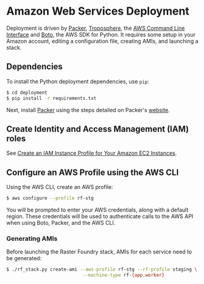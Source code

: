 # Amazon Web Services Deployment

Deployment is driven by [Packer](https://www.packer.io), [Troposphere](https://github.com/cloudtools/troposphere), the [AWS Command Line Interface](http://aws.amazon.com/cli/) and [Boto](http://aws.amazon.com/cli/), the AWS SDK for Python. It requires some setup in your Amazon account, editing a configuration file, creating AMIs, and launching a stack.

## Dependencies

To install the Python deployment dependencies, use `pip`:

```bash
$ cd deployment
$ pip install -r requirements.txt
```

Next, install [Packer](https://packer.io/) using the steps detailed on Packer's [website](https://packer.io/downloads.html).

## Create Identity and Access Management (IAM) roles

See [Create an IAM Instance Profile for Your Amazon EC2 Instances](http://docs.aws.amazon.com/codedeploy/latest/userguide/how-to-create-iam-instance-profile.html).

## Configure an AWS Profile using the AWS CLI

Using the AWS CLI, create an AWS profile:

```bash
$ aws configure --profile rf-stg
```

You will be prompted to enter your AWS credentials, along with a default region. These credentials will be used to authenticate calls to the AWS API when using Boto, Packer, and the AWS CLI.

### Generating AMIs

Before launching the Raster Foundry stack, AMIs for each service need to be generated:

```bash
$ ./rf_stack.py create-ami --aws-profile rf-stg --rf-profile staging \
                            --machine-type rf-{app,worker}
```
